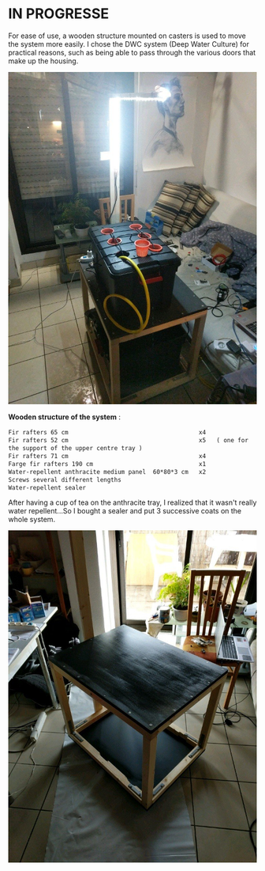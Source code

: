 # IN PROGRESSE

For ease of use, a wooden structure mounted on casters is used to move the system more easily. I chose the DWC system (Deep Water Culture) for practical reasons, such as being able to pass through the various doors that make up the housing.

![alt text](https://github.com/Tungdil-main-dor/IGROWTECH/blob/master/images/Final_step_Structure.jpeg "pictures of the final structure")


**Wooden structure of the system** :

    
    Fir rafters 65 cm                                     x4
    Fir rafters 52 cm                                     x5   ( one for the support of the upper centre tray )
    Fir rafters 71 cm                                     x4
    Farge fir rafters 190 cm                              x1
    Water-repellent anthracite medium panel  60*80*3 cm   x2
    Screws several different lengths
    Water-repellent sealer
    


After having a cup of tea on the anthracite tray, I realized that it wasn't really water repellent...So I bought a sealer and put 3 successive coats on the whole system.


![alt text](https://github.com/Tungdil-main-dor/IGROWTECH/blob/master/images/water-proof_sealer.jpeg "pictures of the water-proof sealer steps")
